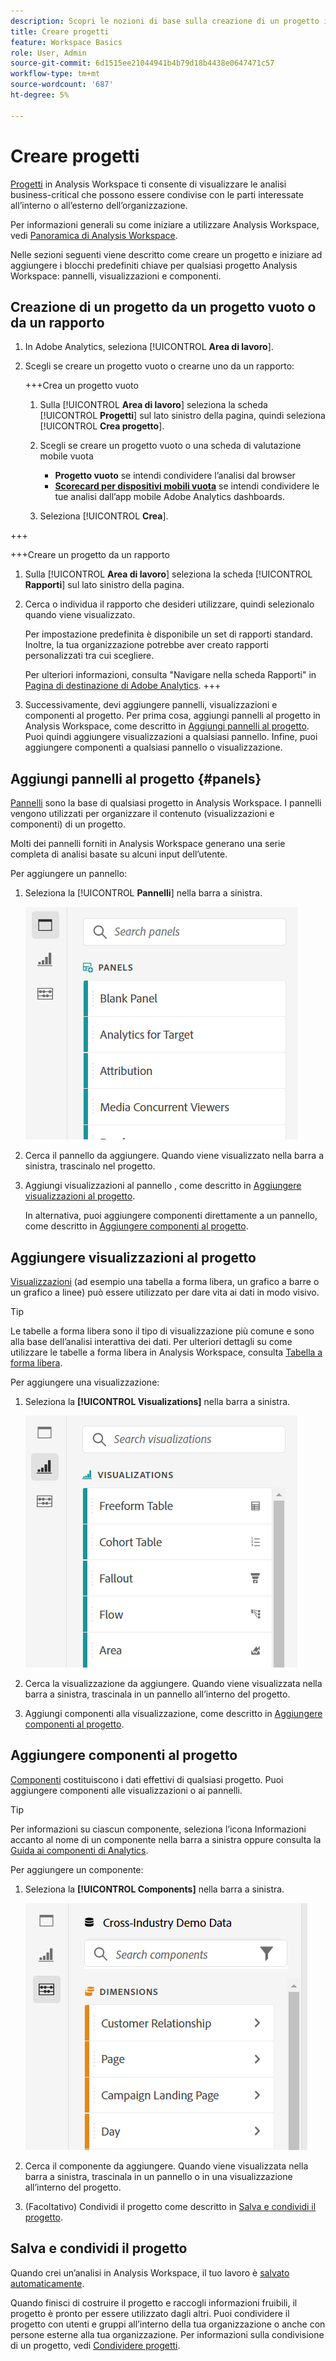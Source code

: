 ```yaml
---
description: Scopri le nozioni di base sulla creazione di un progetto in Analysis Workspace
title: Creare progetti
feature: Workspace Basics
role: User, Admin
source-git-commit: 6d1515ee21044941b4b79d18b4438e0647471c57
workflow-type: tm+mt
source-wordcount: '687'
ht-degree: 5%

---
```


# Creare progetti

[Progetti](/help/analyze/analysis-workspace/build-workspace-project/freeform-overview.md) in Analysis Workspace ti consente di visualizzare le analisi business-critical che possono essere condivise con le parti interessate all’interno o all’esterno dell’organizzazione.

Per informazioni generali su come iniziare a utilizzare Analysis Workspace, vedi [Panoramica di Analysis Workspace](/help/analyze/analysis-workspace/home.md).

Nelle sezioni seguenti viene descritto come creare un progetto e iniziare ad aggiungere i blocchi predefiniti chiave per qualsiasi progetto Analysis Workspace: pannelli, visualizzazioni e componenti.

## Creazione di un progetto da un progetto vuoto o da un rapporto

1. In Adobe Analytics, seleziona [!UICONTROL **Area di lavoro**].

1. Scegli se creare un progetto vuoto o crearne uno da un rapporto:

   +++Crea un progetto vuoto

   1. Sulla [!UICONTROL **Area di lavoro**] seleziona la scheda [!UICONTROL **Progetti**] sul lato sinistro della pagina, quindi seleziona [!UICONTROL **Crea progetto**].

   1. Scegli se creare un progetto vuoto o una scheda di valutazione mobile vuota

      * **Progetto vuoto** se intendi condividere l’analisi dal browser
      * [**Scorecard per dispositivi mobili vuota**](/help/analyze/mobile-app/curator.md) se intendi condividere le tue analisi dall’app mobile Adobe Analytics dashboards.
   1. Seleziona [!UICONTROL **Crea**].

+++

   +++Creare un progetto da un rapporto

   1. Sulla [!UICONTROL **Area di lavoro**] seleziona la scheda [!UICONTROL **Rapporti**] sul lato sinistro della pagina.

   1. Cerca o individua il rapporto che desideri utilizzare, quindi selezionalo quando viene visualizzato.

      Per impostazione predefinita è disponibile un set di rapporti standard. Inoltre, la tua organizzazione potrebbe aver creato rapporti personalizzati tra cui scegliere.

      Per ulteriori informazioni, consulta &quot;Navigare nella scheda Rapporti&quot; in [Pagina di destinazione di Adobe Analytics](/help/analyze/landing.md).
+++

1. Successivamente, devi aggiungere pannelli, visualizzazioni e componenti al progetto. Per prima cosa, aggiungi pannelli al progetto in Analysis Workspace, come descritto in [Aggiungi pannelli al progetto](#add-panels-to-the-project). Puoi quindi aggiungere visualizzazioni a qualsiasi pannello. Infine, puoi aggiungere componenti a qualsiasi pannello o visualizzazione.

## Aggiungi pannelli al progetto {#panels}

[Pannelli](https://experienceleague.adobe.com/docs/analytics/analyze/analysis-workspace/panels/panels.html?lang=it) sono la base di qualsiasi progetto in Analysis Workspace. I pannelli vengono utilizzati per organizzare il contenuto (visualizzazioni e componenti) di un progetto.

Molti dei pannelli forniti in Analysis Workspace generano una serie completa di analisi basate su alcuni input dell’utente.

Per aggiungere un pannello:

1. Seleziona la [!UICONTROL **Pannelli**] nella barra a sinistra.

   ![](assets/build-panels.png)

1. Cerca il pannello da aggiungere. Quando viene visualizzato nella barra a sinistra, trascinalo nel progetto.

1. Aggiungi visualizzazioni al pannello , come descritto in [Aggiungere visualizzazioni al progetto](#add-visualizations-to-the-project).

   In alternativa, puoi aggiungere componenti direttamente a un pannello, come descritto in [Aggiungere componenti al progetto](#add-components-to-the-project).

## Aggiungere visualizzazioni al progetto

[Visualizzazioni](https://experienceleague.adobe.com/docs/analytics/analyze/analysis-workspace/visualizations/freeform-analysis-visualizations.html?lang=it) (ad esempio una tabella a forma libera, un grafico a barre o un grafico a linee) può essere utilizzato per dare vita ai dati in modo visivo.

>[!TIP]
>
>Le tabelle a forma libera sono il tipo di visualizzazione più comune e sono alla base dell’analisi interattiva dei dati. Per ulteriori dettagli su come utilizzare le tabelle a forma libera in Analysis Workspace, consulta [Tabella a forma libera](/help/analyze/analysis-workspace/visualizations/freeform-table/freeform-table.md).

Per aggiungere una visualizzazione:

1. Seleziona la **[!UICONTROL Visualizations]** nella barra a sinistra.

   ![](assets/build-visualizations.png)

1. Cerca la visualizzazione da aggiungere. Quando viene visualizzata nella barra a sinistra, trascinala in un pannello all’interno del progetto.

1. Aggiungi componenti alla visualizzazione, come descritto in [Aggiungere componenti al progetto](#add-components-to-the-project).

## Aggiungere componenti al progetto

[Componenti](/help/analyze/analysis-workspace/components/analysis-workspace-components.md) costituiscono i dati effettivi di qualsiasi progetto. Puoi aggiungere componenti alle visualizzazioni o ai pannelli.

>[!TIP]
>
>Per informazioni su ciascun componente, seleziona l’icona Informazioni accanto al nome di un componente nella barra a sinistra oppure consulta la [Guida ai componenti di Analytics](/help/components/home.md).

Per aggiungere un componente:

1. Seleziona la **[!UICONTROL Components]** nella barra a sinistra.

   ![](assets/build-components.png)

1. Cerca il componente da aggiungere. Quando viene visualizzata nella barra a sinistra, trascinala in un pannello o in una visualizzazione all’interno del progetto.

1. (Facoltativo) Condividi il progetto come descritto in [Salva e condividi il progetto](#save-and-share-the-project).

## Salva e condividi il progetto

Quando crei un’analisi in Analysis Workspace, il tuo lavoro è [salvato automaticamente](/help/analyze/analysis-workspace/build-workspace-project/save-projects.md).

Quando finisci di costruire il progetto e raccogli informazioni fruibili, il progetto è pronto per essere utilizzato dagli altri. Puoi condividere il progetto con utenti e gruppi all’interno della tua organizzazione o anche con persone esterne alla tua organizzazione. Per informazioni sulla condivisione di un progetto, vedi [Condividere progetti](/help/analyze/analysis-workspace/curate-share/share-projects.md).

